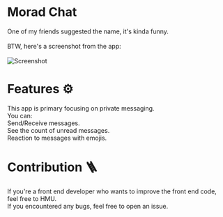 
# Morad Chat
One of my friends suggested the name, it's kinda funny.
<br/>
<br/>
BTW, here's a screenshot from the app:
<br/>
<br/>
![**Screenshot**](https://github.com/TheOfficialLOE/MoradChat/blob/main/screenshot.png)

# Features ⚙
This app is primary focusing on private messaging.
<br/>
You can:
<br/>
Send/Receive messages.
<br/>
See the count of unread messages.
<br/>
Reaction to messages with emojis.

# Contribution 🪜
If you're a front end developer who wants to improve the front end code, feel free to HMU.
<br/>
If you encountered any bugs, feel free to open an issue.
